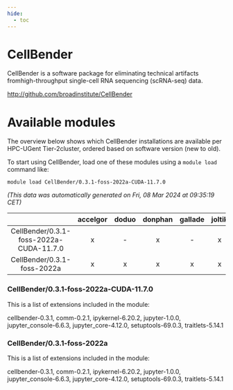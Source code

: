 ```yaml
---
hide:
  - toc
---
```


CellBender
==========


CellBender is a software package for eliminating technical artifacts fromhigh-throughput single-cell RNA sequencing (scRNA-seq) data.

http://github.com/broadinstitute/CellBender
# Available modules


The overview below shows which CellBender installations are available per HPC-UGent Tier-2cluster, ordered based on software version (new to old).

To start using CellBender, load one of these modules using a `module load` command like:

```shell
module load CellBender/0.3.1-foss-2022a-CUDA-11.7.0
```

*(This data was automatically generated on Fri, 08 Mar 2024 at 09:35:19 CET)*  

| |accelgor|doduo|donphan|gallade|joltik|skitty|
| :---: | :---: | :---: | :---: | :---: | :---: | :---: |
|CellBender/0.3.1-foss-2022a-CUDA-11.7.0|x|-|x|-|x|-|
|CellBender/0.3.1-foss-2022a|x|x|x|x|x|x|


### CellBender/0.3.1-foss-2022a-CUDA-11.7.0

This is a list of extensions included in the module:

cellbender-0.3.1, comm-0.2.1, ipykernel-6.20.2, jupyter-1.0.0, jupyter_console-6.6.3, jupyter_core-4.12.0, setuptools-69.0.3, traitlets-5.14.1

### CellBender/0.3.1-foss-2022a

This is a list of extensions included in the module:

cellbender-0.3.1, comm-0.2.1, ipykernel-6.20.2, jupyter-1.0.0, jupyter_console-6.6.3, jupyter_core-4.12.0, setuptools-69.0.3, traitlets-5.14.1